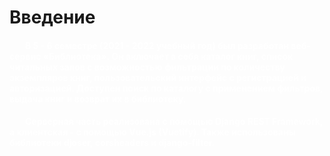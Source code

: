# Введение

<h4 style="color: white; text-indent: 25px;">В 5 - 6 семестре (2021 - 2022 учебный год) был разработан веб-сервис «Библиотека». Он включает в себя каталог книг, список читальных залов с возможностью фильтрации по количеству экземпляров книг, пользовательский интерфейс с регистрацией и авторизацией. Доступен поиск по каталогу с применением фильтров, выдача книг и возврат их в библиотеку. </h4>

<h4 style="color: white; text-indent: 25px;">Серверная часть реализована с помощью Django REST Framework, а клиентская - с помощью Vue.js (Vuetify). Также использованы библиотеки djoser, corsheaders и django-filter.</h4>